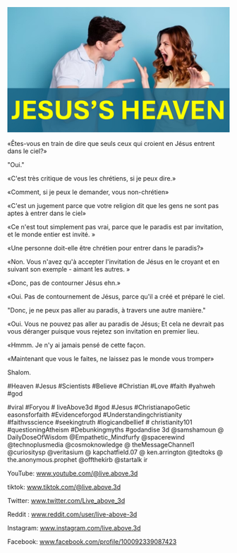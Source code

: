 ![Video cover image](../cover2.jpg "cover photo")

«Êtes-vous en train de dire que seuls ceux qui croient en Jésus entrent dans le ciel?»

"Oui."

«C'est très critique de vous les chrétiens, si je peux dire.»

«Comment, si je peux le demander, vous non-chrétien»

«C'est un jugement parce que votre religion dit que les gens ne sont pas aptes à entrer dans le ciel»

«Ce n'est tout simplement pas vrai, parce que le paradis est par invitation, et le monde entier est invité. »

«Une personne doit-elle être chrétien pour entrer dans le paradis?»

«Non. Vous n'avez qu'à accepter l'invitation de Jésus en le croyant et en suivant son exemple - aimant les autres. »

«Donc, pas de contourner Jésus ehn.»

«Oui. Pas de contournement de Jésus, parce qu'il a créé et préparé le ciel.

"Donc, je ne peux pas aller au paradis, à travers une autre manière."

«Oui. Vous ne pouvez pas aller au paradis de Jésus; Et cela ne devrait pas vous déranger puisque vous rejetez son invitation en premier lieu.

«Hmmm. Je n'y ai jamais pensé de cette façon.

«Maintenant que vous le faites, ne laissez pas le monde vous tromper»

Shalom.


#Heaven #Jesus #Scientists #Believe #Christian #Love #faith #yahweh #god

#viral #Foryou # liveAbove3d #god #Jesus #ChristianapoGetic easonsforfaith #Evidenceforgod #Understandingchristianity #faithvsscience #seekingtruth #logicandbellief # christianity101 #questioningAtheism #Debunkingmyths #godandise 3d @samshamoun @ DailyDoseOfWisdom @Empathetic_Mindfurfy @spacerewind @technoplusmedia @cosmoknowledge @ theMessageChannel1 @curiositysp @veritasium @ kapchatfield.07 @ ken.arrington @tedtoks @ the.anonymous.prophet @offthekirb @startalk ir

YouTube: www.youtube.com/@live.above.3d


tiktok: www.tiktok.com/@live.above.3d

Twitter: www.twitter.com/Live_above_3d

Reddit : www.reddit.com/user/live-above-3d

Instagram: www.instagram.com/live.above.3d

Facebook: www.facebook.com/profile/100092339087423


